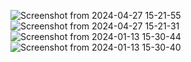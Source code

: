 ![Screenshot from 2024-04-27 15-21-55](https://github.com/AL5al-21/Java_Small_Projects/assets/97804161/17f0e546-bbeb-4347-ab7d-923e7dfab626)
![Screenshot from 2024-04-27 15-21-31](https://github.com/AL5al-21/Java_Small_Projects/assets/97804161/8cfe29f7-cc34-43a2-9f0e-2ffb845a7c03)
![Screenshot from 2024-01-13 15-30-44](https://github.com/AL5al-21/Java_Small_Projects/assets/97804161/a79bab4b-2fd5-400a-b024-9924015d02c3)
![Screenshot from 2024-01-13 15-30-40](https://github.com/AL5al-21/Java_Small_Projects/assets/97804161/fa561629-99f1-4cff-8aa3-5afe6d5193b2)
